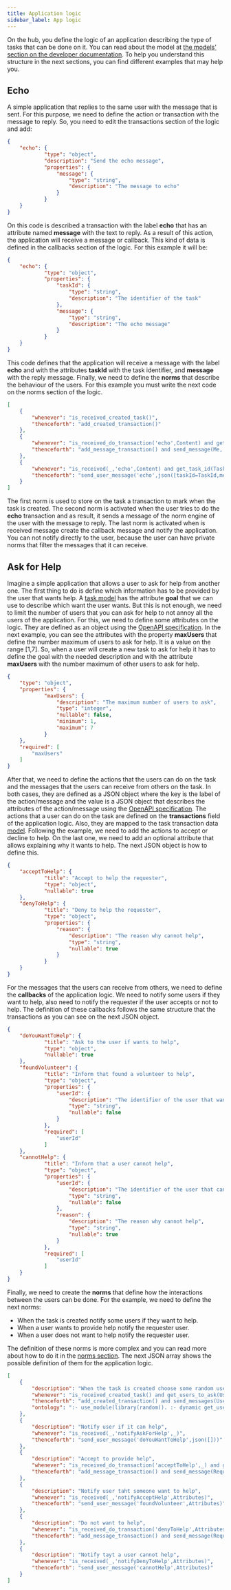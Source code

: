 ```yaml
---
title: Application logic
sidebar_label: App logic
---
```


On the hub, you define the logic of an application describing
the type of tasks that can be done on it. You can read about the
model at [the models' section on the developer documentation](https://internetofus.github.io/developer/docs/tech/conversation/models).
To help you understand this structure in the next sections,
you can find different examples that may help you.

## Echo

A simple application that replies to the same user with the message that is sent.
For this purpose, we need to define the action or transaction with the message to reply.
So, you need to edit the transactions section of the logic and add:

```json
{
	"echo": {
			"type": "object",
			"description": "Send the echo message",
			"properties": {
				"message": {
					"type": "string",
					"description": "The message to echo"
				}
			}
	}
}
```

On this code is described a transaction with the label __echo__ that has an attribute
named __message__ with the text to reply. As a result of this action, the application will
receive a message or callback. This kind of data is defined in the callbacks section
of the logic. For this example it will be:

```json
{
	"echo": {
			"type": "object",
			"properties": {
				"taskId": {
					"type": "string",
					"description": "The identifier of the task"
				},
				"message": {
					"type": "string",
					"description": "The echo message"
				}
			}
	}
}
```

This code defines that the application will receive a message with the label __echo__ and
with the attributes __taskId__ with the task identifier, and __message__ with the reply message.
Finally, we need to define the __norms__ that describe the behaviour of the users. For this example
you must write the next code on the norms section of the logic.

```json
[
	{
		"whenever": "is_received_created_task()",
		"thenceforth": "add_created_transaction()"
	},
	{
		"whenever": "is_received_do_transaction('echo',Content) and get_profile_id(Me)",
		"thenceforth": "add_message_transaction() and send_message(Me,'echo',Content)"
	},
	{
		"whenever": "is_received(_,'echo',Content) and get_task_id(TaskId) and get_attribute(Message,message,@(null),Content)",
		"thenceforth": "send_user_message('echo',json([taskId=TaskId,message=Message]))"
	}
]
```

The first norm is used to store on the task a transaction to mark when the task is created.
The second norm is activated when the user tries to do the __echo__ transaction and as result,
it sends a message of the norm engine of the user with the message to reply. The last norm
is activated when is received message create the callback message and notify the application.
You can not notify directly to the user, because the user can have private norms that filter
the messages that it can receive.


## Ask for Help

Imagine a simple application that allows a user to ask for help from another one.
The first thing to do is define which information has to be provided by the user
that wants help.  A [task model](https://internetofus.github.io/developer/docs/tech/conversation/models)
has the attribute __goal__ that we can use to describe which want the user wants.
But this is not enough, we need to limit the number of users that you can ask
for help to not annoy all the users of the application. For this, we need
to define some attributes on the logic. They are defined as an object using
the [OpenAPI specification](https://swagger.io/specification/). In the next
example, you can see the attributes with the property __maxUsers__ that define
the number maximum of users to ask for help. It is a value on the range [1,7].
So, when a user will create a new task to ask for help it has to define the goal
with the needed description and with the attribute __maxUsers__ with the number
maximum of other users to ask for help.


```json
{
	"type": "object",
	"properties": {
			"maxUsers": {
				"description": "The maximum number of users to ask",
				"type": "integer",
				"nullable": false,
				"minimum": 1,
				"maximum": 7
			}
	},
	"required": [
		"maxUsers"
	]
}
```

After that, we need to define the actions that the users can do on the task and
the messages that the users can receive from others on the task. In both cases,
they are defined as a JSON object where the key is the label of the action/message
and the value is a JSON object that describes the attributes of the action/message
using the [OpenAPI specification](https://swagger.io/specification/).
The actions that a user can do on the task are defined on the __transactions__
field of the application logic. Also, they are mapped to the task transaction
data [model](https://internetofus.github.io/developer/docs/tech/conversation/models).
Following the example, we need to add the actions to accept or decline to help.
On the last one, we need to add an optional attribute that allows explaining why
it wants to help. The next JSON object is how to define this.

```json
{
	"acceptToHelp": {
			"title": "Accept to help the requester",
			"type": "object",
			"nullable": true
	},
	"denyToHelp": {
			"title": "Deny to help the requester",
			"type": "object",
			"properties": {
				"reason": {
					"description": "The reason why cannot help",
					"type": "string",
					"nullable": true
				}
			}
	}
}
```

For the messages that the users can receive from others, we need to define
the __callbacks__ of the application logic. We need to notify some users
if they want to help, also need to notify the requester if the user accepts or
not to help. The definition of these callbacks follows the same structure
that the transactions as you can see on the next JSON object.

```json
{
	"doYouWantToHelp": {
			"title": "Ask to the user if wants to help",
			"type": "object",
			"nullable": true
	},
	"foundVolunteer": {
			"title": "Inform that found a volunteer to help",
			"type": "object",
			"properties": {
				"userId": {
					"description": "The identifier of the user that want to help",
					"type": "string",
					"nullable": false
				}
			},
			"required": [
				"userId"
			]
	},
	"cannotHelp": {
			"title": "Inform that a user cannot help",
			"type": "object",
			"properties": {
				"userId": {
					"description": "The identifier of the user that cannot help",
					"type": "string",
					"nullable": false
				},
				"reason": {
					"description": "The reason why cannot help",
					"type": "string",
					"nullable": true
				}
			},
			"required": [
				"userId"
			]
	}
}
```

Finally, we need to create the __norms__ that define how the interactions
between the users can be done. For the example, we need to define the next norms:

 * When the task is created notify some users if they want to help.
 * When a user wants to provide help notify the requester user.
 * When a user does not want to help notify the requester user.

The definition of these norms is more complex and you can read more about
how to do it in the [norms section](https://internetofus.github.io/developer/docs/tech/conversation/norms).
The next JSON array shows the possible definition of them for the application
logic.


```json
[
	{
		"description": "When the task is created choose some random users and notify them",
		"whenever": "is_received_created_task() and get_users_to_ask(Users)",
		"thenceforth": "add_created_transaction() and send_messages(Users,'notifyAskForHelp',json([]))",
		"ontology": ":- use_module(library(random)). :- dynamic get_users_to_ask/1. get_users_to_ask(Users) :- get_app_users_except_me(UsersExceptMe), random_permutation(AppUsers,UsersExceptMe),get_task_attribute_value(MaxUsers,'maxUsers'),append(Users,_,AppUsers), length(Users,MaxUsers)."
	},
	{
		"description": "Notify user if it can help",
		"whenever": "is_received(_,'notifyAskForHelp',_)",
		"thenceforth": "send_user_message('doYouWantToHelp',json([]))"
	},
	{
		"description": "Accept to provide help",
		"whenever": "is_received_do_transaction('acceptToHelp',_) and get_task_requester_id(RequesterId) and get_profile_id(Me)",
		"thenceforth": "add_message_transaction() and send_message(RequesterId,'notifyAcceptHelp',json([userId=Me]))"
	},
	{
		"description": "Notify user taht someone want to help",
		"whenever": "is_received(_,'notifyAcceptHelp',Attributes)",
		"thenceforth": "send_user_message('foundVolunteer',Attributes)"
	},
	{
		"description": "Do not want to help",
		"whenever": "is_received_do_transaction('denyToHelp',Attributes) and get_task_requester_id(RequesterId) and get_profile_id(Me) and get_attribute(Reason,reason,@null,Attributes)",
		"thenceforth": "add_message_transaction() and send_message(RequesterId,'notifyDenyToHelp',json([userId=Me,reason=Reason]))"
	},
	{
		"description": "Notify tayt a user cannot help",
		"whenever": "is_received(_,'notifyDenyToHelp',Attributes)",
		"thenceforth": "send_user_message('cannotHelp',Attributes)"
	}
]
```

